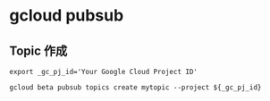 # gcloud pubsub

## Topic 作成

```
export _gc_pj_id='Your Google Cloud Project ID'
```
```
gcloud beta pubsub topics create mytopic --project ${_gc_pj_id}
```
